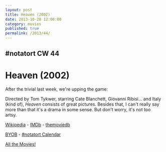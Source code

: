 ```yaml
---
layout: post
title: Heaven (2002)
date: 2013-10-28 12:00:00
category: movies
published: true
permalink: /2013/44/
---
```


## \#notatort CW 44

# Heaven \(2002\)

After the trivial last week, we're upping the game:

Directed by Tom Tykwer, starring Cate Blanchett, Giovanni Ribisi... and Italy (kind of), *Heaven* consists of great pictures. Besides that, I can't really say more than that it's a drama in some sense. But don't worry, it's not too artsy.

<a href="http://en.wikipedia.org/wiki/Heaven_(2002_film)">Wikipedia</a> - [IMDb](http://www.imdb.com/title/tt0246677/?ref_=fn_al_tt_1) - [themoviedb](http://www.themoviedb.org/movie/10575-heaven)

<a href="http://en.wikipedia.org/wiki/BYOB_(beverage)">BYOB</a> - <a href="webcal://p09-calendarws.icloud.com/ca/subscribe/1/njhFKcFiNF5cQxQ-plsJccGfbuvf1pXvgKeMqimgE4ZFRgZps-DrReteg83YbLJaRhjuvwVD1DJ3eqmzmueLudNx8k_GF1p4khyUtrXpRxo">#notatort Calendar</a>

[All the Movies!](http://notatort.com/allthemovies/)

<!--include jquery & backstretch-->

<script type="text/javascript" src="https://ajax.googleapis.com/ajax/libs/jquery/1.7.2/jquery.min.js"></script>

<script type="text/javascript" src="http://notatort.com/jquery.backstretch.min.js"></script>

<script type="text/javascript">

$(function(){

     $(window).resize(function(){
     
         if($(this).width() >= 767){
         
             $.backstretch("http://notatort.com/bg44.jpg", {speed: 150});
             
         }
         
      })
      
      .resize();//trigger resize on page load
      
});

</script>
